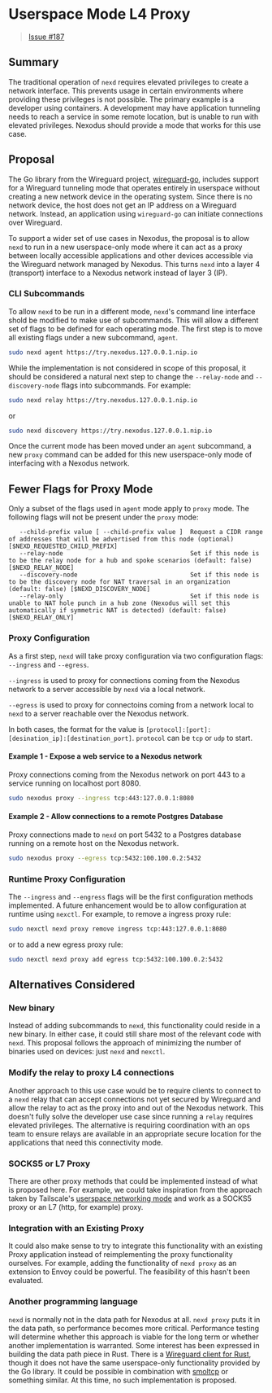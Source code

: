 # Userspace Mode L4 Proxy

> [Issue #187](https://github.com/nexodus-io/nexodus/issues/187)

## Summary

The traditional operation of `nexd` requires elevated privileges to create a network interface. This prevents usage in certain environments where providing these privileges is not possible. The primary example is a developer using containers. A development may have application tunneling needs to reach a service in some remote location, but is unable to run with elevated privileges. Nexodus should provide a mode that works for this use case.

## Proposal

The Go library from the Wireguard project, [wireguard-go](https://github.com/WireGuard/wireguard-go/), includes support for a Wireguard tunneling mode that operates entirely in userspace without creating a new network device in the operating system. Since there is no network device, the host does not get an IP address on a Wireguard network. Instead, an application using `wireguard-go` can initiate connections over Wireguard.

To support a wider set of use cases in Nexodus, the proposal is to allow `nexd` to run in a new userspace-only mode where it can act as a proxy between locally accessible applications and other devices accessible via the Wireguard network managed by Nexodus. This turns `nexd` into a layer 4 (transport) interface to a Nexodus network instead of layer 3 (IP).

### CLI Subcommands

To allow `nexd` to be run in a different mode, `nexd`'s command line interface shold be modified to make use of subcommands. This will allow a different set of flags to be defined for each operating mode. The first step is to move all existing flags under a new subcommand, `agent`.

```sh
sudo nexd agent https://try.nexodus.127.0.0.1.nip.io
```

While the implementation is not considered in scope of this proposal, it should be considered a natural next step to change the `--relay-node` and `--discovery-node` flags into subcommands. For example:

```sh
sudo nexd relay https://try.nexodus.127.0.0.1.nip.io
```

or

```sh
sudo nexd discovery https://try.nexodus.127.0.0.1.nip.io
```

Once the current mode has been moved under an `agent` subcommand, a new `proxy` command can be added for this new userspace-only mode of interfacing with a Nexodus network.

## Fewer Flags for Proxy Mode

Only a subset of the flags used in `agent` mode apply to `proxy` mode. The following flags will not be present under the `proxy` mode:

```text
   --child-prefix value [ --child-prefix value ]  Request a CIDR range of addresses that will be advertised from this node (optional) [$NEXD_REQUESTED_CHILD_PREFIX]
   --relay-node                                   Set if this node is to be the relay node for a hub and spoke scenarios (default: false) [$NEXD_RELAY_NODE]
   --discovery-node                               Set if this node is to be the discovery node for NAT traversal in an organization (default: false) [$NEXD_DISCOVERY_NODE]
   --relay-only                                   Set if this node is unable to NAT hole punch in a hub zone (Nexodus will set this automatically if symmetric NAT is detected) (default: false) [$NEXD_RELAY_ONLY]
```

### Proxy Configuration

As a first step, `nexd` will take proxy configuration via two configuration flags: `--ingress` and `--egress`.

`--ingress` is used to proxy for connections coming from the Nexodus network to a server accessible by `nexd` via a local network.

`--egress` is used to proxy for connectoins coming from a network local to `nexd` to a server reachable over the Nexodus network.

In both cases, the format for the value is `[protocol]:[port]:[desination_ip]:[destination_port]`. `protocol` can be `tcp` or `udp` to start.

#### Example 1 - Expose a web service to a Nexodus network

Proxy connections coming from the Nexodus network on port 443 to a service running on localhost port 8080.

```sh
sudo nexodus proxy --ingress tcp:443:127.0.0.1:8080
```

#### Example 2 - Allow connections to a remote Postgres Database

Proxy connections made to `nexd` on port 5432 to a Postgres database running on a remote host on the Nexodus network.

```sh
sudo nexodus proxy --egress tcp:5432:100.100.0.2:5432
```

### Runtime Proxy Configuration

The `--ingress` and `--engress` flags will be the first configuration methods implemented. A future enhancement would be to allow configuration at runtime using `nexctl`. For example, to remove a ingress proxy rule:

```sh
sudo nexctl nexd proxy remove ingress tcp:443:127.0.0.1:8080
```

or to add a new egress proxy rule:

```sh
sudo nexctl nexd proxy add egress tcp:5432:100.100.0.2:5432
```

## Alternatives Considered

### New binary

Instead of adding subcommands to `nexd`, this functionality could reside in a new binary. In either case, it could still share most of the relevant code with `nexd`. This proposal follows the approach of minimizing the number of binaries used on devices: just `nexd` and `nexctl`.

### Modify the relay to proxy L4 connections

Another approach to this use case would be to require clients to connect to a `nexd` relay that can accept connections not yet secured by Wireguard and allow the relay to act as the proxy into and out of the Nexodus network. This doesn't fully solve the developer use case since running a `relay` requires elevated privileges. The alternative is requiring coordination with an ops team to ensure relays are available in an appropriate secure location for the applications that need this connectivity mode.

### SOCKS5 or L7 Proxy

There are other proxy methods that could be implemented instead of what is proposed here. For example, we could take inspiration from the approach taken by Tailscale's [userspace networking mode](https://tailscale.com/kb/1112/userspace-networking/) and work as a SOCKS5 proxy or an L7 (http, for example) proxy.

### Integration with an Existing Proxy

It could also make sense to try to integrate this functionality with an existing Proxy application instead of reimplementing the proxy functionality ourselves. For example, adding the functionality of `nexd proxy` as an extension to Envoy could be powerful. The feasibility of this hasn't been evaluated.

### Another programming language

`nexd` is normally not in the data path for Nexodus at all. `nexd proxy` puts it in the data path, so performance becomes more critical. Performance testing will determine whether this approach is viable for the long term or whether another implementation is warranted. Some interest has been expressed in building the data path piece in Rust. There is a [Wireguard client for Rust](https://github.com/cloudflare/boringtun), though it does not have the same userspace-only functionality provided by the Go library. It could be possible in combination with [smoltcp](https://github.com/smoltcp-rs/smoltcp) or something similar. At this time, no such implementation is proposed.

